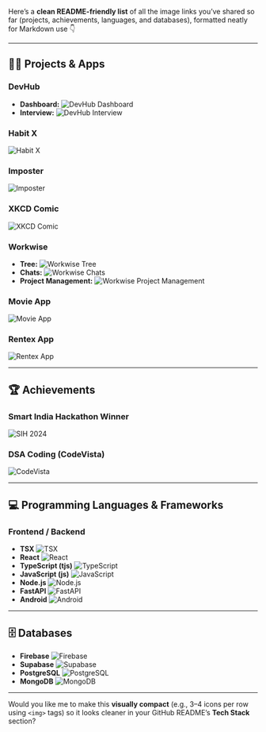 Here’s a **clean README-friendly list** of all the image links you’ve shared so far (projects, achievements, languages, and databases), formatted neatly for Markdown use 👇

---

## 🧑‍💻 **Projects & Apps**

### **DevHub**

* **Dashboard:**
  ![DevHub Dashboard](https://github.com/user-attachments/assets/c875851a-683c-49b3-b847-509e3ef0c9cc)
* **Interview:**
  ![DevHub Interview](https://github.com/user-attachments/assets/0986c0cf-6b0a-4d72-b654-5f4faea76c75)

### **Habit X**

![Habit X](https://github.com/user-attachments/assets/bf4d2a65-95c5-45c8-814f-430df3c1ddae)

### **Imposter**

![Imposter](https://github.com/user-attachments/assets/2238bf9c-d69d-4338-9876-b169300dec61)

### **XKCD Comic**

![XKCD Comic](https://github.com/user-attachments/assets/c5133e89-8119-4152-905c-d7eaeb5bb73c)

### **Workwise**

* **Tree:**
  ![Workwise Tree](https://github.com/user-attachments/assets/df43d035-e9fc-4e6d-84de-22ba9cf564fe)
* **Chats:**
  ![Workwise Chats](https://github.com/user-attachments/assets/cd76d20f-4a1b-4877-b640-139c92e2ed3d)
* **Project Management:**
  ![Workwise Project Management](https://github.com/user-attachments/assets/35b51b27-e5ca-4a95-95fa7f0b1e42)

### **Movie App**

![Movie App](https://github.com/user-attachments/assets/562b990c-51c0-4906-9636-b239fc9ea945)

### **Rentex App**

![Rentex App](https://github.com/user-attachments/assets/c17bb1f8-751a-4b12-982a-2e4033fd4eed)

---

## 🏆 **Achievements**

### **Smart India Hackathon Winner**

![SIH 2024](https://github.com/user-attachments/assets/7bbc55f7-84d8-4a2e-a819-703768e735f7)

### **DSA Coding (CodeVista)**

![CodeVista](https://github.com/user-attachments/assets/4ffab36d-a914-4738-a438-d841923afbd8)

---

## 💻 **Programming Languages & Frameworks**

### Frontend / Backend

* **TSX**
  ![TSX](https://github.com/user-attachments/assets/a7124a86-7219-4639-a31d-1ab267e4ca68)
* **React**
  ![React](https://github.com/user-attachments/assets/6f232619-2ad1-4331-a279-d15f31a851c1)
* **TypeScript (tjs)**
  ![TypeScript](https://github.com/user-attachments/assets/0fab158a-b4b2-4863-8b80-e92128367d3a)
* **JavaScript (js)**
  ![JavaScript](https://github.com/user-attachments/assets/2fb14bf5-286e-4d41-b9ef-5c8b45111f39)
* **Node.js**
  ![Node.js](https://github.com/user-attachments/assets/24b59d89-79df-4530-bd1c-581ef3ab833c)
* **FastAPI**
  ![FastAPI](https://github.com/user-attachments/assets/9312afce-fdb6-4c76-8c69-06d653442e55)
* **Android**
  ![Android](https://github.com/user-attachments/assets/9607e176-a6fc-4e15-a39b-b73b8b2f7654)

---

## 🗄️ **Databases**

* **Firebase**
  ![Firebase](https://github.com/user-attachments/assets/6cbf8e36-6266-455e-84b9-97f87c1dbb9e)
* **Supabase**
  ![Supabase](https://github.com/user-attachments/assets/8881c6b1-39f6-440d-9a75-a50716f0e572)
* **PostgreSQL**
  ![PostgreSQL](https://github.com/user-attachments/assets/65d9f987-d03d-4bd6-afb0-9eaf4511feb6)
* **MongoDB**
  ![MongoDB](https://github.com/user-attachments/assets/f9cbbeef-0807-4183-8235-b75862c117d5)

---

Would you like me to make this **visually compact** (e.g., 3–4 icons per row using `<img>` tags) so it looks cleaner in your GitHub README’s **Tech Stack** section?
